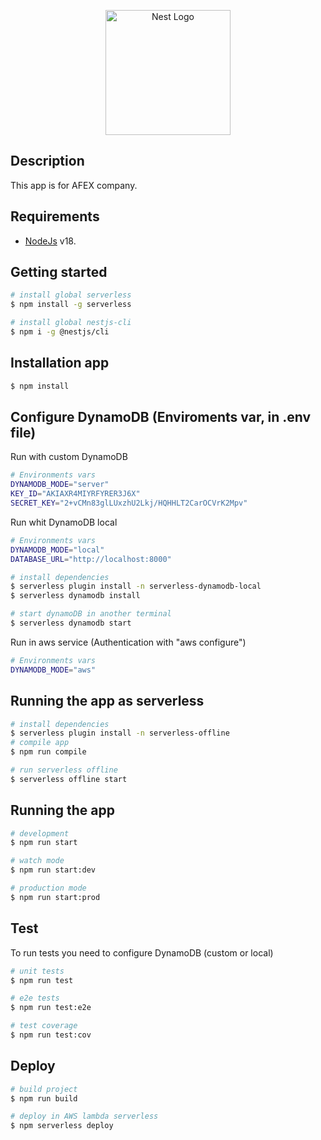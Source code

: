 <p align="center">
  <a href="https://www.afex.cl/" target="blank"><img src="https://www.afex.cl/wp-content/themes/afex/img/logo-afex.svg" width="200" alt="Nest Logo" /></a>
</p>

## Description

This app is for AFEX company.

## Requirements

- [NodeJs](https://nodejs.org/) v18.

## Getting started

```bash
# install global serverless
$ npm install -g serverless

# install global nestjs-cli
$ npm i -g @nestjs/cli
```

## Installation app

```bash
$ npm install
```

## Configure DynamoDB (Enviroments var, in .env file)

Run with custom DynamoDB
```bash
# Environments vars
DYNAMODB_MODE="server"
KEY_ID="AKIAXR4MIYRFYRER3J6X"
SECRET_KEY="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"
```
Run whit DynamoDB local
```bash
# Environments vars
DYNAMODB_MODE="local"
DATABASE_URL="http://localhost:8000"

# install dependencies
$ serverless plugin install -n serverless-dynamodb-local 
$ serverless dynamodb install

# start dynamoDB in another terminal
$ serverless dynamodb start
```
Run in aws service (Authentication with "aws configure")
```bash
# Environments vars
DYNAMODB_MODE="aws"
```

## Running the app as serverless

```bash
# install dependencies
$ serverless plugin install -n serverless-offline
# compile app
$ npm run compile

# run serverless offline
$ serverless offline start
```


## Running the app

```bash
# development
$ npm run start

# watch mode
$ npm run start:dev

# production mode
$ npm run start:prod
```

## Test
To run tests you need to configure DynamoDB (custom or local)

```bash
# unit tests
$ npm run test

# e2e tests
$ npm run test:e2e

# test coverage
$ npm run test:cov
```

## Deploy

```bash
# build project
$ npm run build

# deploy in AWS lambda serverless
$ npm serverless deploy
```